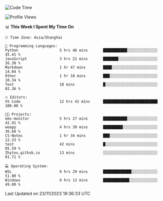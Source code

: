 <!--START_SECTION:waka-->
![Code Time](http://img.shields.io/badge/Code%20Time-1%2C392%20hrs%2041%20mins-blue)

![Profile Views](http://img.shields.io/badge/Profile%20Views-0-blue)

📊 **This Week I Spent My Time On** 

```text
🕑︎ Time Zone: Asia/Shanghai

💬 Programming Languages: 
Python                   5 hrs 46 mins       ███████████░░░░░░░░░░░░░░   45.41 % 
JavaScript               3 hrs 21 mins       ███████░░░░░░░░░░░░░░░░░░   26.38 % 
Markdown                 1 hr 47 mins        ████░░░░░░░░░░░░░░░░░░░░░   14.04 % 
Other                    1 hr 18 mins        ███░░░░░░░░░░░░░░░░░░░░░░   10.34 % 
Text                     18 mins             █░░░░░░░░░░░░░░░░░░░░░░░░   02.36 % 

🔥 Editors: 
VS Code                  12 hrs 42 mins      █████████████████████████   100.00 % 

🐱‍💻 Projects: 
ems-monitor              5 hrs 27 mins       ███████████░░░░░░░░░░░░░░   42.91 % 
weapp                    4 hrs 39 mins       █████████░░░░░░░░░░░░░░░░   36.68 % 
CS-Notes                 1 hr 34 mins        ███░░░░░░░░░░░░░░░░░░░░░░   12.33 % 
test                     42 mins             █░░░░░░░░░░░░░░░░░░░░░░░░   05.59 % 
Zhytou.github.io         13 mins             ░░░░░░░░░░░░░░░░░░░░░░░░░   01.71 % 

💻 Operating System: 
WSL                      6 hrs 29 mins       █████████████░░░░░░░░░░░░   51.00 % 
Windows                  6 hrs 13 mins       ████████████░░░░░░░░░░░░░   49.00 % 
```


 Last Updated on 23/11/2023 19:36:33 UTC
<!--END_SECTION:waka-->